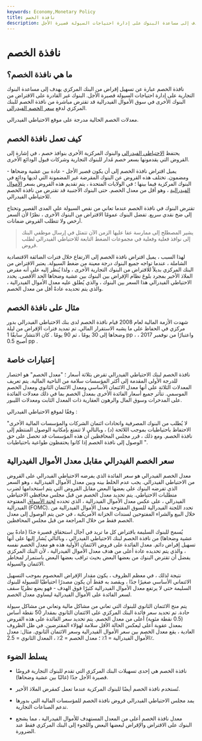 ```yaml
---
keywords: Economy,Monetary Policy
title: نافذة الخصم
description: نافذة الخصم هي تسهيلات إقراض من البنك المركزي تهدف إلى مساعدة البنوك على إدارة احتياجات السيولة قصيرة الأجل.
---
```


# نافذة الخصم
## ما هي نافذة الخصم؟

نافذة الخصم عبارة عن تسهيل إقراض من البنك المركزي يهدف إلى مساعدة البنوك التجارية على إدارة احتياجات السيولة قصيرة الأجل. البنوك غير القادرة على الاقتراض من البنوك الأخرى في سوق الأموال الفيدرالية قد تقترض مباشرة من نافذة الخصم للبنك المركزي لدفع [سعر الخصم الفيدرالي](/federal_discount_rate).

معدلات الخصم الحالية مدرجة على موقع الاحتياطي الفيدرالي.

## كيف تعمل نافذة الخصم

يحتفظ [الاحتياطي الفيدرالي](/federalreservebank) والبنوك المركزية الأخرى بنوافذ خصم ، في إشارة إلى القروض التي يقدمونها بسعر خصم مُدار للبنوك التجارية وشركات قبول الودائع الأخرى.

يميل اقتراض نافذة الخصم إلى أن يكون قصير الأجل - عادة بين عشية وضحاها - ومضمون. تختلف هذه القروض عن البنوك المقرضة غير المضمونة التي لديها ودائع في البنوك المركزية فيما بينها ؛ في الولايات المتحدة ، يتم تقديم هذه القروض بسعر [الأموال الفيدرالية](/federalfundsrate) ، وهو أقل من معدل الخصم. حتى البنوك الأجنبية قد تقترض من نافذة الخصم للاحتياطي الفيدرالي.

تقترض البنوك في نافذة الخصم عندما تعاني من نقص السيولة على المدى القصير وتحتاج إلى ضخ نقدي سريع. تفضل البنوك عمومًا الاقتراض من البنوك الأخرى ، نظرًا لأن السعر أرخص ولا تتطلب القروض ضمانات.

> يشير المصطلح إلى ممارسة عفا عليها الزمن الآن تتمثل في إرسال موظفي البنك إلى نوافذ فعلية وفعلية في مجموعات الضغط التابعة للاحتياطي الفيدرالي لطلب قروض.

>

لهذا السبب ، يميل اقتراض نافذة الخصم إلى الارتفاع خلال فترات الضائقة الاقتصادية الشاملة ، عندما تواجه جميع البنوك درجة معينة من ضغط السيولة. يعتبر الاقتراض من البنك المركزي بديلاً للاقتراض من البنوك التجارية الأخرى ، ولذا يُنظر إليه على أنه مقرض الملاذ الأخير بمجرد بلوغ نظام الإقراض بين البنوك بين عشية وضحاها الحد الأقصى. يحدد الاحتياطي الفيدرالي هذا السعر بين البنوك ، والذي يُطلق عليه معدل الأموال الفيدرالية ، والذي يتم تحديده عادةً أقل من معدل الخصم.

## مثال على نافذة الخصم

شهدت الأزمة المالية لعام 2008 قيام نافذة الخصم لدى بنك الاحتياطي الفيدرالي بدور مركزي في الحفاظ على ما يشبه الاستقرار المالي. تم تمديد فترات الإقراض من ليلة وضحاها إلى 30 يومًا ، ثم 90 يومًا . كان الانتشار سابقًا 1 pp ، واعتبارًا من نوفمبر 2017 ، أصبح 0.5 pp .

## إعتبارات خاصة

نافذة الخصم لبنك الاحتياطي الفيدرالي تقرض بثلاثة أسعار ؛ "معدل الخصم" هو اختصار للدرجة الأولى المقدمة إلى أكثر المؤسسات سلامة من الناحية المالية. يتم تعريف المعدلات الثلاثة على أنها معدل الائتمان الأساسي ومعدل الائتمان الثانوي ومعدل الخصم الموسمي. تتأثر جميع أسعار الفائدة الأخرى بمعدل الخصم بما في ذلك معدلات الفائدة على المدخرات وسوق المال والرهون العقارية ذات المعدل الثابت ومعدلات الليبور.

وفقًا لموقع الاحتياطي الفيدرالي :

"لا يُطلب من البنوك المصرفية واتحادات ائتمان الشركات والمؤسسات المالية الأخرى الاحتفاظ باحتياطيات بموجب اللائحة (د) ، وبالتالي لا تتمتع بإمكانية الوصول المنتظم إلى نافذة الخصم. ومع ذلك ، قرر مجلس المحافظين أن هذه المؤسسات قد تحصل على حق الوصول إلى نافذة الخصم إذا كانوا يحتفظون طواعية باحتياطيات ".

## سعر الخصم الفيدرالي مقابل معدل الأموال الفيدرالية

معدل الخصم الفيدرالي هو سعر الفائدة الذي يفرضه الاحتياطي الفيدرالي على القروض من الاحتياطي الفيدرالي. يجب عدم الخلط بينه وبين معدل الأموال الفيدرالية ، وهو السعر الذي تفرضه البنوك على بعضها البعض مقابل القروض التي يتم استخدامها لضرب متطلبات الاحتياطي. يتم تحديد معدل الخصم من قبل مجلس محافظي الاحتياطي الفيدرالي ، على عكس معدل الأموال الفيدرالية ، الذي تحدده [لجنة الأسواق](/fomc) المفتوحة الفيدرالية (FOMC). تحدد اللجنة الفيدرالية للسوق المفتوحة معدل الأموال الفيدرالية من خلال البيع والشراء المفتوحين لسندات الخزانة الأمريكية ، في حين يتم الوصول إلى معدل الخصم فقط من خلال المراجعة من قبل مجلس المحافظين.

يُسمح للبنوك السليمة باقتراض كل ما تريد في آجال استحقاق قصيرة جدًا (عادةً بين عشية وضحاها) من نافذة الخصم لبنك الاحتياطي الفيدرالي ، وبالتالي يُشار إليها على أنها تسهيل إقراض دائم. معدل الفائدة على قروض الائتمان الأولية هذه هو معدل الخصم نفسه ، والذي يتم تحديده عادة أعلى من هدف معدل الأموال الفيدرالية ، لأن البنك المركزي يفضل أن تقترض البنوك من بعضها البعض بحيث تراقب بعضها البعض باستمرار لمخاطر الائتمان والسيولة.

نتيجة لذلك ، في معظم الظروف ، يكون مقدار الإقراض المخصوم بموجب التسهيل الائتماني الأساسي صغيرًا جدًا ، ويقصد به فقط أن يكون مصدرًا احتياطيًا للسيولة للبنوك السليمة حتى لا يرتفع معدل الأموال الفيدرالية كثيرًا فوق الهدف - فهو يضع نظريًا سقف لسعر الفائدة على الأموال الفيدرالية ليساوي معدل الخصم.

يتم منح الائتمان الثانوي للبنوك التي تعاني من مشاكل مالية وتعاني من مشاكل سيولة حادة. تم تحديد سعر فائدة البنك المركزي على الائتمان الثانوي بمقدار 50 نقطة أساس (0.5 نقطة مئوية) أعلى من معدل الخصم. يتم تحديد سعر الفائدة على هذه القروض بمعدل عقوبة أعلى ليعكس الحالة الأقل سلامة لهؤلاء المقترضين. في ظل الظروف العادية ، يقع معدل الخصم بين سعر الأموال الفيدرالية وسعر الائتمان الثانوي. مثال: معدل الأموال الفيدرالية = 1٪ ؛ معدل الخصم = 2٪ ، المعدل الثانوي = 2.5٪.

## يسلط الضوء

- نافذة الخصم هي إحدى تسهيلات البنك المركزي التي تقدم للبنوك التجارية قروضًا قصيرة الأجل جدًا (غالبًا بين عشية وضحاها).

- تُستخدم نافذة الخصم أيضًا للبنوك المركزية عندما تعمل كمقرض الملاذ الأخير.

- يمد مجلس الاحتياطي الفيدرالي قروض نافذة الخصم للمؤسسات المالية التي بدورها تدعم الصناعات التجارية.

- معدل نافذة الخصم أعلى من المعدل المستهدف للأموال الفيدرالية ، مما يشجع البنوك على الاقتراض والإقراض لبعضها البعض واللجوء إلى البنك المركزي فقط عند الضرورة.

